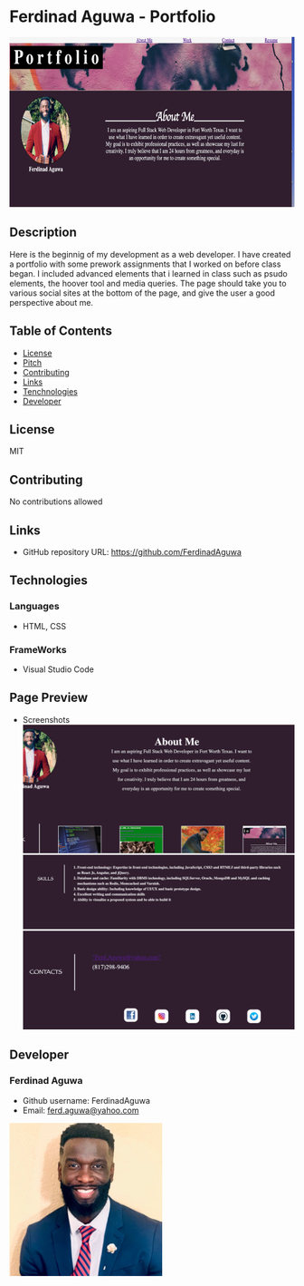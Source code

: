 # Ferdinad Aguwa - Portfolio
<img src= "Photo/Photo.jpg"
     alt="preview portfolio image "
     style="margin-right: 10px; height: 300px;" />
## Description
Here is the beginnig of my development as a web developer. I have created a portfolio with some prework assignments that I worked on before class began. I included advanced elements that i learned in class such as psudo elements, the hoover tool and media queries. The page should take you to various social sites at the bottom of the page, and give the user a good perspective about me. 

## Table of Contents
* [License](#license)
* [Pitch](#pitch)
* [Contributing](#contributing)
* [Links](#Links)
* [Tenchnologies](#Technologies)
* [Developer](#Developer)
## License
MIT
## Contributing
No contributions allowed  
## Links
* GitHub repository URL: https://github.com/FerdinadAguwa
## Technologies
### Languages
* HTML, CSS
### FrameWorks
* Visual Studio Code
## Page Preview
* Screenshots
<img src= "Photo/Screen Shot 2020-10-24 at 3.38.02 PM.png"
alt= "header of my portfolio">
<img src= "Photo/Screen Shot 2020-10-24 at 3.38.25 PM.png"
alt= "body of website">
<img src= "Photo/Screen Shot 2020-10-24 at 3.38.48 PM.png"
alt= "footer of website">



## Developer
### Ferdinad Aguwa 
* Github username: FerdinadAguwa
* Email: ferd.aguwa@yahoo.com

<img src= "Photo/0.jpeg"
     alt="Contributer Photo"
     width=270px
     style="float: left; margin-right: 10px;"/>